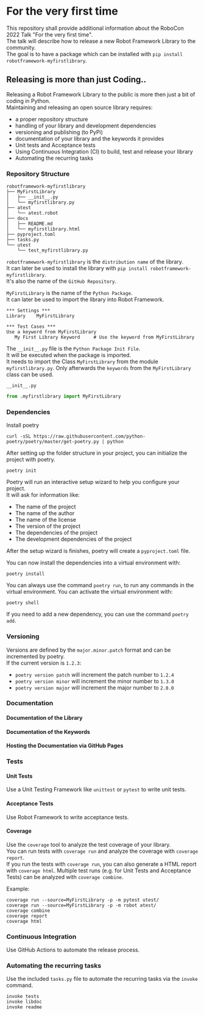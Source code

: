 # For the very first time  
This repository shall provide additional information about the RoboCon 2022 Talk "For the very first time".  
The talk will describe how to release a new Robot Framework Library to the community.  
The goal is to have a package which can be installed with
``pip install robotframework-myfirstlibrary``.  

## Releasing is more than just Coding..

Releasing a Robot Framework Library to the public is more then just a bit of coding in Python.  
Maintaining and releasing an open source library requires:

- a proper repository structure
- handling of your library and development dependencies
- versioning and publishing (to PyPi)
- documentation of your library and the keywords it provides
- Unit tests and Acceptance tests
- Using Continuous Integration (CI) to build, test and release your library
- Automating the recurring tasks

### Repository Structure
``` 
robotframework-myfirstlibrary
├── MyFirstLibrary
│   ├── __init__.py
│   └── myfirstlibrary.py
├── atest
│   └── atest.robot
├── docs
│   ├── README.md
│   └── myfirstlibrary.html
├── pyproject.toml
├── tasks.py
└── utest
    └── test_myfirstlibrary.py
```

``robotframework-myfirstlibrary`` is the `distribution name` of the library.  
It can later be used to install the library with `pip install robotframework-myfirstlibrary`.  
It's also the name of the `GitHub Repository`.


`MyFirstLibrary` is the name of the `Python Package`.  
It can later be used to import the library into Robot Framework.

``` Robot Framework
*** Settings ***
Library    MyFirstLibrary

*** Test Cases ***
Use a keyword from MyFirstLibrary
   My First Library Keyword     # Use the keyword from MyFirstLibrary
```

The `__init__.py` file is the `Python Package Init File`.  
It will be executed when the package is imported.  
It needs to import the Class `MyFirstLibrary` from the module `myfirstlibrary.py`.
Only afterwards the `keywords` from the `MyFirstLibrary` class can be used.

`__init__.py`
``` Python
from .myfirstlibrary import MyFirstLibrary
```


### Dependencies

Install poetry

```shell
curl -sSL https://raw.githubusercontent.com/python-poetry/poetry/master/get-poetry.py | python
```

After setting up the folder structure in your project, you can initialize the project with poetry.

```shell
poetry init
```

Poetry will run an interactive setup wizard to help you configure your project.  
It will ask for information like:

- The name of the project
- The name of the author
- The name of the license
- The version of the project
- The dependencies of the project
- The development dependencies of the project

After the setup wizard is finishes, poetry will create a `pyproject.toml` file.

You can now install the dependencies into a virtual environment with:

```shell
poetry install
```

You can always use the command `poetry run`,  to run any commands in the virtual environment.
You can activate the virtual environment with:

```shell
poetry shell
```
If you need to add a new dependency, you can use the command `poetry add`.

### Versioning

Versions are defined by the `major.minor.patch` format and can be incremented by poetry.  
If the current version is `1.2.3`:
- `poetry version patch` will increment the patch number to `1.2.4`
- `poetry version minor` will increment the minor number to `1.3.0`
- `poetry version major` will increment the major number to `2.0.0`

### Documentation
#### Documentation of the Library

#### Documentation of the Keywords

#### Hosting the Documentation via GitHub Pages

### Tests

#### Unit Tests

Use a Unit Testing Framework like `unittest` or `pytest` to write unit tests.

#### Acceptance Tests

Use Robot Framework to write acceptance tests.

#### Coverage

Use the `coverage` tool to analyze the test coverage of your library.  
You can run tests with `coverage run` and analyze the coverage with `coverage report`.  
If you run the tests with `coverage run`, you can also generate a HTML report with `coverage html`.
Multiple test runs (e.g. for Unit Tests and Acceptance Tests) can be analyzed with `coverage combine`.

Example:
    
```shell
coverage run --source=MyFirstLibrary -p -m pytest utest/
coverage run --source=MyFirstLibrary -p -m robot atest/
coverage combine
coverage report
coverage html
```    

### Continuous Integration

Use GitHub Actions to automate the release process.

### Automating the recurring tasks

Use the included `tasks.py` file to automate the recurring tasks via the `invoke` command.

```shell
invoke tests
invoke libdoc
invoke readme
```




